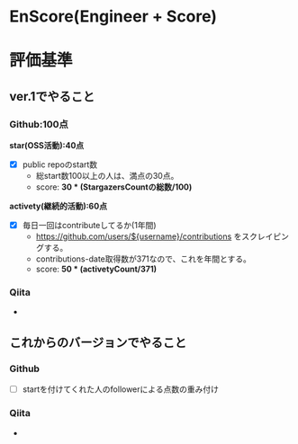 # EnScore(Engineer + Score)
# 評価基準
## ver.1でやること
### Github:100点
**star(OSS活動):40点**
  - [x] public repoのstart数
    * 総start数100以上の人は、満点の30点。
    * score: **30 * (StargazersCountの総数/100)**
    
**activety(継続的活動):60点**
  - [x] 毎日一回はcontributeしてるか(1年間)
    * https://github.com/users/${username}/contributions をスクレイピングする。
    * contributions-date取得数が371なので、これを年間とする。
    * score: **50 * (activetyCount/371)**
    
### Qiita
  -    


## これからのバージョンでやること
### Github
  - [ ] startを付けてくれた人のfollowerによる点数の重み付け
       
### Qiita
  -  